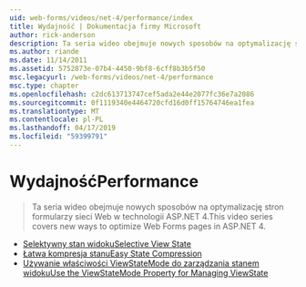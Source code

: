 ```yaml
---
uid: web-forms/videos/net-4/performance/index
title: Wydajność | Dokumentacja firmy Microsoft
author: rick-anderson
description: Ta seria wideo obejmuje nowych sposobów na optymalizację stron formularzy sieci Web w technologii ASP.NET 4.
ms.author: riande
ms.date: 11/14/2011
ms.assetid: 5752873e-07b4-4450-9bf8-6cff8b3b5f50
msc.legacyurl: /web-forms/videos/net-4/performance
msc.type: chapter
ms.openlocfilehash: c2dc613713747cef5ada2e44e2077fc36e7a2086
ms.sourcegitcommit: 0f1119340e4464720cfd16d0ff15764746ea1fea
ms.translationtype: MT
ms.contentlocale: pl-PL
ms.lasthandoff: 04/17/2019
ms.locfileid: "59399791"
---
```

# <a name="performance"></a><span data-ttu-id="7eec8-103">Wydajność</span><span class="sxs-lookup"><span data-stu-id="7eec8-103">Performance</span></span>

> <span data-ttu-id="7eec8-104">Ta seria wideo obejmuje nowych sposobów na optymalizację stron formularzy sieci Web w technologii ASP.NET 4.</span><span class="sxs-lookup"><span data-stu-id="7eec8-104">This video series covers new ways to optimize Web Forms pages in ASP.NET 4.</span></span>


- [<span data-ttu-id="7eec8-105">Selektywny stan widoku</span><span class="sxs-lookup"><span data-stu-id="7eec8-105">Selective View State</span></span>](aspnet-4-quick-hit-selective-view-state.md)
- [<span data-ttu-id="7eec8-106">Łatwa kompresja stanu</span><span class="sxs-lookup"><span data-stu-id="7eec8-106">Easy State Compression</span></span>](aspnet-4-quick-hit-easy-state-compression.md)
- [<span data-ttu-id="7eec8-107">Używanie właściwości ViewStateMode do zarządzania stanem widoku</span><span class="sxs-lookup"><span data-stu-id="7eec8-107">Use the ViewStateMode Property for Managing ViewState</span></span>](how-do-i-use-the-viewstatemode-property-for-managing-viewstate.md)
